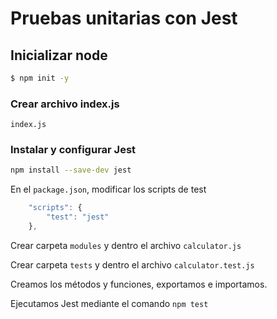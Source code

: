 # Pruebas unitarias con Jest

## Inicializar node 
```sh
$ npm init -y
```

### Crear archivo index.js
`index.js`

### Instalar y configurar Jest
```sh
npm install --save-dev jest
```
En el `package.json`, modificar los scripts de test
```javascript
    "scripts": {
        "test": "jest"
    },
```
Crear carpeta `modules` y dentro el archivo `calculator.js`

Crear carpeta `tests` y dentro el archivo `calculator.test.js`

Creamos los métodos y funciones, exportamos e importamos.

Ejecutamos Jest mediante el comando 
`npm test`
